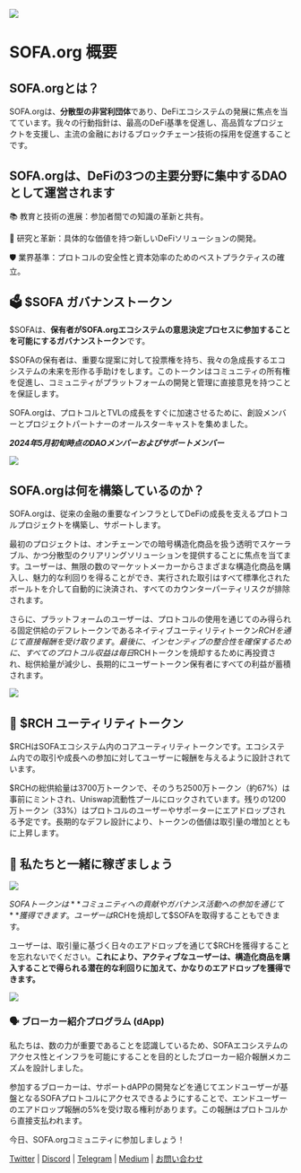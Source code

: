 ![](../../static/1.png)

# SOFA.org 概要

## **SOFA.orgとは？**

SOFA.orgは、**分散型の非営利団体**であり、DeFiエコシステムの発展に焦点を当てています。我々の行動指針は、最高のDeFi基準を促進し、高品質なプロジェクトを支援し、主流の金融におけるブロックチェーン技術の採用を促進することです。

## SOFA.orgは、DeFiの3つの主要分野に集中するDAOとして運営されます

📚 教育と技術の進展：参加者間での知識の革新と共有。

🔬 研究と革新：具体的な価値を持つ新しいDeFiソリューションの開発。

🛡 業界基準：プロトコルの安全性と資本効率のためのベストプラクティスの確立。

## **🗳 $SOFA ガバナンストークン**

$SOFAは、**保有者がSOFA.orgエコシステムの意思決定プロセスに参加することを可能にするガバナンストークン**です。

$SOFAの保有者は、重要な提案に対して投票権を持ち、我々の急成長するエコシステムの未来を形作る手助けをします。このトークンはコミュニティの所有権を促進し、コミュニティがプラットフォームの開発と管理に直接意見を持つことを保証します。

SOFA.orgは、プロトコルとTVLの成長をすぐに加速させるために、創設メンバーとプロジェクトパートナーのオールスターキャストを集めました。

**_2024年5月初旬時点のDAOメンバーおよびサポートメンバー_**

![](../../static/partners.jpg)

## **SOFA.orgは何を構築しているのか？**

SOFA.orgは、従来の金融の重要なインフラとしてDeFiの成長を支えるプロトコルプロジェクトを構築し、サポートします。

最初のプロジェクトは、オンチェーンでの暗号構造化商品を扱う透明でスケーラブル、かつ分散型のクリアリングソリューションを提供することに焦点を当てます。ユーザーは、無限の数のマーケットメーカーからさまざまな構造化商品を購入し、魅力的な利回りを得ることができ、実行された取引はすべて標準化されたボールトを介して自動的に決済され、すべてのカウンターパーティリスクが排除されます。

さらに、プラットフォームのユーザーは、プロトコルの使用を通じてのみ得られる固定供給のデフレトークンであるネイティブユーティリティトークン$RCHを通じて直接報酬を受け取ります。最後に、インセンティブの整合性を確保するために、すべてのプロトコル収益は毎日$RCHトークンを焼却するために再投資され、総供給量が減少し、長期的にユーザートークン保有者にすべての利益が蓄積されます。

![](../../static/draw1.png)

## **🤑 $RCH ユーティリティトークン**

$RCHはSOFAエコシステム内のコアユーティリティトークンです。エコシステム内での取引や成長への参加に対してユーザーに報酬を与えるように設計されています。

$RCHの総供給量は3700万トークンで、そのうち2500万トークン（約67%）は事前にミントされ、Uniswap流動性プールにロックされています。残りの1200万トークン（33%）はプロトコルのユーザーやサポーターにエアドロップされる予定です。長期的なデフレ設計により、トークンの価値は取引量の増加とともに上昇します。

## **🚀 私たちと一緒に稼ぎましょう**

![](../../static/draw2.png)

$SOFAトークンは**コミュニティへの貢献やガバナンス活動への参加を通じて**獲得できます。ユーザーは$RCHを焼却して$SOFAを取得することもできます。

ユーザーは、取引量に基づく日々のエアドロップを通じて$RCHを獲得することを忘れないでください。**これにより、アクティブなユーザーは、構造化商品を購入することで得られる潜在的な利回りに加えて、かなりのエアドロップを獲得できます。**

![](../../static/Wu3Qb2plXomo5oxBdZ6uNAg9sEj.png)

### 🗣 ブローカー紹介プログラム (dApp)

私たちは、数の力が重要であることを認識しているため、SOFAエコシステムのアクセス性とインフラを可能にすることを目的としたブローカー紹介報酬メカニズムを設計しました。

参加するブローカーは、サポートdAPPの開発などを通じてエンドユーザーが基盤となるSOFAプロトコルにアクセスできるようにすることで、エンドユーザーのエアドロップ報酬の5%を受け取る権利があります。この報酬はプロトコルから直接支払われます。

今日、SOFA.orgコミュニティに参加しましょう！

[Twitter](https://x.com/SOFAorgDAO) | [Discord](https://discord.gg/sofaorg) | [Telegram](http://t.me/SOFAorg) | [Medium](https://medium.com/sofaorg) | [お問い合わせ](mailto:contact@sofa.org)
